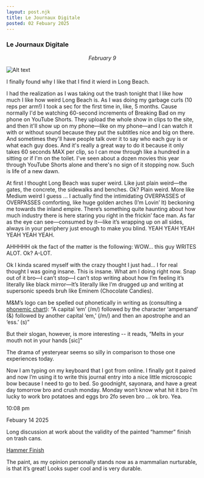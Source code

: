 ```yaml
---
layout: post.njk
title: Le Journaux Digitale     
posted: 02 Febuary 2025 
---
```


### Le Journaux Digitale

<center><i>February 9</i></center>

![Alt text](/images/_MG_0799.jpg "Kitchen at E 6th St Long Beach")


I finally found why I like that I find it wierd in Long Beach.

I had the realization as I was taking out the trash tonight that I like how much I like how weird Long Beach is. As I was doing my garbage curls (10 reps per arm!) I took a sec for the first time in, like, 5 months. Cause normally I'd be watching 60-second increments of Breaking Bad on my phone on YouTube Shorts. They upload the whole show in clips to the site, and then it'll show up on my phone—like on my phone—and I can watch it with or without sound because they put the subtitles nice and big on there. And sometimes they'll have people talk over it to say who each guy is or what each guy does. And it's really a great way to do it because it only takes 60 seconds MAX per clip, so I can mow through like a hundred in a sitting or if I'm on the toilet. I've seen about a dozen movies this year through YouTube Shorts alone and there's no sign of it stopping now. Such is life of a new dawn.

At first I thought Long Beach was super weird. Like just plain weird—the gates, the concrete, the sidewalks and benches. Ok? Plain weird. More like Medium weird I guess … I actually find the intimidating OVERPASSES of OVERPASSES comforting, like huge golden arches (I’m Lovin’ It) beckoning me towards the inland empire.  There’s something quite haunting about how much industry there is here staring you right in the frickin’ face man. As far as the eye can see—consumed by it—like it’s wrapping up on all sides, always in your periphery just enough to make you blind. YEAH YEAH YEAH YEAH YEAH YEAH.

AHHHHH ok the fact of the matter is the following: WOW… this guy WRITES ALOT. Ok? A-LOT.

Ok I kinda scared myself with the crazy thought I just had… I for real thought I was going insane. This is insane. What am I doing right now. Snap out of it bro—I can’t stop—I can’t stop writing about how I’m feeling it’s literally like black mirror—It’s literally like I’m drugged up and writing at supersonic speeds bruh like Eminem (Chocolate Candies).

M&M’s logo can be spelled out phonetically in writing as (consulting a [phonemic chart](https://www.internationalphoneticalphabet.org/ipa-sounds/ipa-chart-with-sounds/#ipachartstart)): “A capital ‘em’ (/m/) followed by the character ‘ampersand’ (&) followed by another capital ‘em,’ (/m/) and then an apostrophe and an ‘ess.’ (s)”

But their slogan, however, is more interesting -- it reads, “Melts in your mouth not in your hands [sic]"

The drama of yesteryear seems so silly in comparison to those one experiences today.

Now I am typing on my keyboard that I got from online. I finally got it paired and now I’m using it to write this journal entry into a nice little microscopic bow because I need to go to bed. So goodnight, sayonara, and have a great day tomorrow bro and crush monday. Monday won’t know what hit it bro I’m lucky to work bro potatoes and eggs bro 2fo seven bro … ok bro. Yea.

10:08 pm

Febuary 14 2025

Long discussion at work about the validity of the painted “hammer” finish on trash cans.

[Hammer Finish](https://en.wikipedia.org/wiki/Hammer_paint)

The paint, as my opinion personally stands now as a mammalian nurturable, is that it’s great! Looks super cool and is very durable. 
